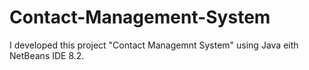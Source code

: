 # Contact-Management-System
I developed this project "Contact Managemnt System"  using Java eith NetBeans IDE 8.2.
